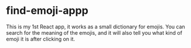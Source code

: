 # find-emoji-appp
This is my 1st React app, it works as a small dictionary for emojis. You can search for the meaning of the emojis, and it will also tell you what kind of emoji it is after clicking on it.

